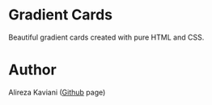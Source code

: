 # Gradient Cards

Beautiful gradient cards created with pure HTML and CSS.

# Author

Alireza Kaviani ([Github](https://github.com/littelboyir) page)